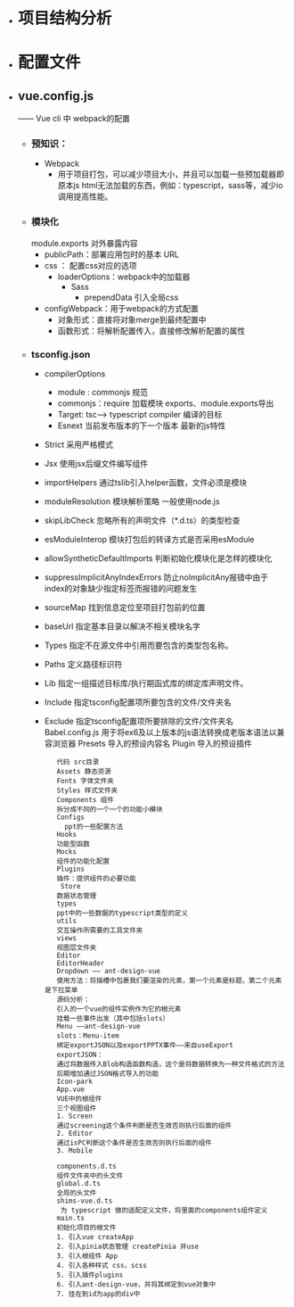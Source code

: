 - # 项目结构分析
- # 配置文件
- ## vue.config.js
  —— Vue cli 中 webpack的配置
	- ### 预知识：
		- Webpack
			- 用于项目打包，可以减少项目大小，并且可以加载一些预加载器即原本js html无法加载的东西，例如：typescript，sass等，减少io调用提高性能。
	- ### 模块化
	  module.exports 对外暴露内容
		- publicPath：部署应用包时的基本 URL
		- css  ： 配置css对应的选项
			- loaderOptions：webpack中的加载器
				- Sass
					- prependData 引入全局css
		- configWebpack：用于webpack的方式配置
			- 对象形式：直接将对象merge到最终配置中
			- 函数形式：将解析配置传入，直接修改解析配置的属性
	- ### tsconfig.json
		- compilerOptions
			- module : commonjs 规范
			- commonjs：require 加载模块 exports、module.exports导出
			- Target:  tsc--> typescript compiler  编译的目标
			- Esnext 当前发布版本的下一个版本 最新的js特性
		- Strict 采用严格模式
		- Jsx 使用jsx后缀文件编写组件
		- importHelpers 通过tslib引入helper函数，文件必须是模块
		- moduleResolution 模块解析策略 一般使用node.js
		- skipLibCheck 忽略所有的声明文件（*.d.ts）的类型检查
		- esModuleInterop 模块打包后的转译方式是否采用esModule
		- allowSyntheticDefaultImports 判断初始化模块化是怎样的模块化
		- suppressImplicitAnyIndexErrors 防止noImplicitAny报错中由于index的对象缺少指定标签而报错的问题发生
		- sourceMap 找到信息定位至项目打包前的位置
		- baseUrl 指定基本目录以解决不相关模块名字
		- Types 指定不在源文件中引用而要包含的类型包名称。
		- Paths 定义路径标识符
		- Lib 指定一组描述目标库/执行期函式库的绑定库声明文件。
		-  Include
		  		  指定tsconfig配置项所要包含的文件/文件夹名
		-  Exclude
		  		  指定tsconfig配置项所要排除的文件/文件夹名
		  		  Babel.config.js
		  		  用于将ex6及以上版本的js语法转换成老版本语法以兼容浏览器
		  		  Presets 导入的预设内容名
		  		  Plugin 导入的预设插件
		  
		  
		  		  代码 src目录
		  		  Assets 静态资源
		  		  Fonts 字体文件夹
		  		  Styles 样式文件夹
		  		  Components 组件
		  		  拆分成不同的一个一个的功能小模块
		  		  Configs  
		  		    ppt的一些配置方法
		  		  Hooks 
		  		  功能型函数
		  		  Mocks
		  		  组件的功能化配置
		  		  Plugins
		  		  插件：提供组件的必要功能
		  		   Store
		  		  数据状态管理
		  		  types
		  		  ppt中的一些数据的typescript类型的定义
		  		  utils
		  		  交互操作所需要的工具文件夹
		  		  views
		  		  视图层文件夹
		  		  Editor
		  		  EditorHeader
		  		  Dropdown —— ant-design-vue
		  		  使用方法：将插槽中包裹我们要渲染的元素，第一个元素是标题，第二个元素是下拉菜单
		  		  源码分析：
		  		  引入的一个vue的组件实例作为它的根元素
		  		  挂载一些事件出发（其中包括slots）
		  		  Menu ——ant-design-vue
		  		  slots：Menu-item
		  		  绑定exportJSON以及exportPPTX事件——来自useExport
		  		  exportJSON：
		  		  通过将数据传入Blob构造函数构造，这个是将数据转换为一种文件格式的方法
		  		  后期增加通过JSON格式导入的功能
		  		  Icon-park 
		  		  App.vue 
		  		  VUE中的根组件
		  		  三个视图组件
		  		  1. Screen
		  		  通过screening这个条件判断是否生效否则执行后面的组件
		  		  2. Editor
		  		  通过isPC判断这个条件是否生效否则执行后面的组件
		  		  3. Mobile
		  
		  		  components.d.ts
		  		  组件文件夹中的头文件
		  		  global.d.ts
		  		  全局的头文件
		  		  shims-vue.d.ts
		  		   为 typescript 做的适配定义文件，将里面的components组件定义
		  		  main.ts
		  		  初始化项目的根文件
		  		  1. 引入vue createApp
		  		  2. 引入pinia状态管理 createPinia 并use
		  		  3. 引入根组件 App
		  		  4. 引入各种样式 css，scss
		  		  5. 引入插件plugins
		  		  6. 引入ant-design-vue，并将其绑定到vue对象中
		  		  7. 挂在到id为app的div中